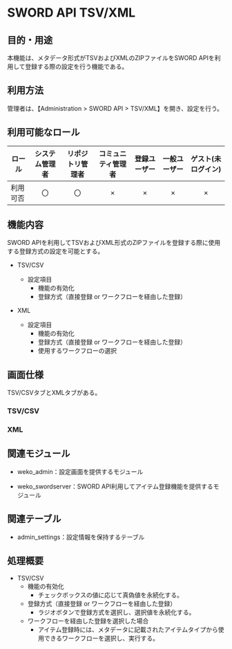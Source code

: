 # SWORD API TSV/XML

## 目的・用途

本機能は、メタデータ形式がTSVおよびXMLのZIPファイルをSWORD APIを利用して登録する際の設定を行う機能である。

## 利用方法

管理者は、【Administration > SWORD API > TSV/XML】を開き、設定を行う。

## 利用可能なロール

|  ロール  | システム管理者 | リポジトリ管理者 | コミュニティ管理者 | 登録ユーザー | 一般ユーザー | ゲスト(未ログイン) |
| -------- | :------------: | :--------------: | :----------------: | :----------: | :----------: | :----------------: |
| 利用可否 |       〇       |        〇        |         ×         |      ×      |      ×      |        ×          |

## 機能内容
SWORD APIを利用してTSVおよびXML形式のZIPファイルを登録する際に使用する登録方式の設定を可能とする。

- TSV/CSV
  - 設定項目
    - 機能の有効化
    - 登録方式（直接登録 or ワークフローを経由した登録）

- XML
  - 設定項目
    - 機能の有効化
    - 登録方式（直接登録 or ワークフローを経由した登録）
    - 使用するワークフローの選択

## 画面仕様
TSV/CSVタブとXMLタブがある。

### TSV/CSV

### XML

## 関連モジュール

  - weko_admin：設定画面を提供するモジュール

  - weko_swordserver：SWORD API利用してアイテム登録機能を提供するモジュール

## 関連テーブル

  - admin_settings：設定情報を保持するテーブル

## 処理概要

- TSV/CSV
  - 機能の有効化
    - チェックボックスの値に応じて真偽値を永続化する。
  - 登録方式（直接登録 or ワークフローを経由した登録）
    - ラジオボタンで登録方式を選択し、選択値を永続化する。
  - ワークフローを経由した登録を選択した場合
    - アイテム登録時には、メタデータに記載されたアイテムタイプから使用できるワークフローを選択し、実行する。
